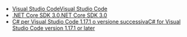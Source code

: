 * [<span data-ttu-id="90d08-101">Visual Studio Code</span><span class="sxs-lookup"><span data-stu-id="90d08-101">Visual Studio Code</span></span>](https://code.visualstudio.com/)
* [<span data-ttu-id="90d08-102">.NET Core SDK 3.0</span><span class="sxs-lookup"><span data-stu-id="90d08-102">.NET Core SDK 3.0</span></span>](https://dotnet.microsoft.com/download/dotnet-core/3.0)
* [<span data-ttu-id="90d08-103">C# per Visual Studio Code 1.17.1 o versione successiva</span><span class="sxs-lookup"><span data-stu-id="90d08-103">C# for Visual Studio Code version 1.17.1 or later</span></span>](https://marketplace.visualstudio.com/items?itemName=ms-vscode.csharp)